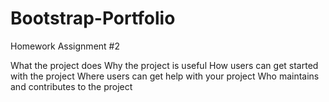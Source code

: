 # Bootstrap-Portfolio
Homework Assignment #2


What the project does
Why the project is useful
How users can get started with the project
Where users can get help with your project
Who maintains and contributes to the project


